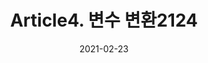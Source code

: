 ---
title:  "Article4. 변수 변환2124"

categories:
  - 빅데이터 분석 기사
tags: 
  - Part2. 빅데이터 탐색
  - Chapter1. 데이터 전처리
  - Section2. 분석 변수 처리
  - Article4. 변수 변환

toc: true
toc_sticky: true
 
date: 2021-02-23
last_modified_at: 2021-02-25
---